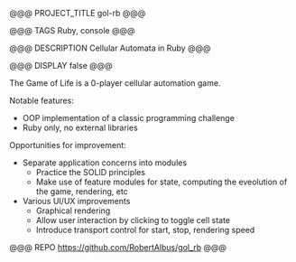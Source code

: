 @@@ PROJECT_TITLE
gol-rb
@@@

@@@ TAGS
Ruby, console
@@@

@@@ DESCRIPTION
Cellular Automata in Ruby
@@@

@@@ DISPLAY
false
@@@

The Game of Life is a 0-player cellular automation game.

Notable features:
* OOP implementation of a classic programming challenge
* Ruby only, no external libraries

Opportunities for improvement:
* Separate application concerns into modules
    * Practice the SOLID principles
    * Make use of feature modules for state, computing the eveolution of the game, rendering, etc
* Various UI/UX improvements
    * Graphical rendering
    * Allow user interaction by clicking to toggle cell state
    * Introduce transport control for start, stop, rendering speed


@@@ REPO
https://github.com/RobertAlbus/gol_rb
@@@
